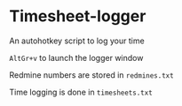 # Timesheet-logger
An autohotkey script to log your time

`AltGr+v` to launch the logger window

Redmine numbers are stored in `redmines.txt`

Time logging is done in `timesheets.txt`

